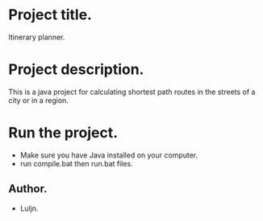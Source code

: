 # Project title.

Itinerary planner.


# Project description.

This is a java project for calculating shortest path routes in the streets of a city or in a region.


# Run the project.

- Make sure you have Java installed on your computer.
- run compile.bat then run.bat files.


## Author.

- Luljn.